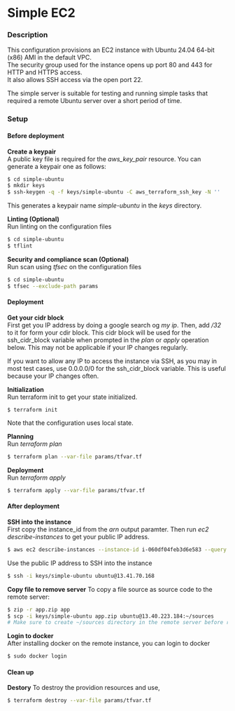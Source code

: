 # Simple EC2 
### Description 
This configuration provisions an EC2 instance with Ubuntu 24.04 64-bit (x86) AMI in the default VPC.   
The security group used for the instance opens up port 80 and 443 for HTTP and HTTPS access.  
It also allows SSH access via the open port 22.  

The simple server is suitable for testing and running simple tasks that required a remote Ubuntu server over a short period of time. 

### Setup 
#### Before deployment 
__Create a keypair__  
A public key file is required for the _aws_key_pair_ resource. 
You can generate a keypair one as follows: 
```bash
$ cd simple-ubuntu
$ mkdir keys
$ ssh-keygen -q -f keys/simple-ubuntu -C aws_terraform_ssh_key -N ''
``` 
This generates a keypair name _simple-ubuntu_ in the _keys_ directory.  

__Linting (Optional)__   
Run linting on the configuration files
```bash
$ cd simple-ubuntu
$ tflint 
```

__Security and compliance scan (Optional)__  
Run scan using _tfsec_ on the configuration files
```bash
$ cd simple-ubuntu
$ tfsec --exclude-path params
```

#### Deployment 
__Get your  cidr block__  
First get you IP address by doing a google search og _my ip_. Then, add _/32_ to it for form your cdir block. 
This cidr block will be used for the ssh_cidr_block variable when prompted in the _plan_ or _apply_ operation below. This may not be applicable if your IP changes regularly.  

If you want to allow any IP to access the instance via SSH, as you may in most test cases, use 0.0.0.0/0 for the ssh_cidr_block variable. This is useful because your IP changes often.  

__Initialization__  
Run terraform init to get your state initialized. 
```
$ terraform init 
```
Note that the configuration uses local state. 

__Planning__   
Run _terraform plan_
```bash
$ terraform plan --var-file params/tfvar.tf
```

__Deployment__   
Run _terraform apply_ 
```bash
$ terraform apply --var-file params/tfvar.tf
```

#### After deployment 
__SSH into the instance__  
First copy the instance_id from the _arn_ output paramter. 
Then run _ec2 describe-instances_ to get your public IP address. 
```bash
$ aws ec2 describe-instances --instance-id i-060df04feb3d6e583 --query "Reservations[0].Instances[0].PublicIpAddress"
```
Use the public IP address to SSH into the instance 
```bash
$ ssh -i keys/simple-ubuntu ubuntu@13.41.70.168
```

__Copy file to remove server__ 
To copy a file source as source code to the remote server: 
```bash
$ zip -r app.zip app
$ scp -i keys/simple-ubuntu app.zip ubuntu@13.40.223.184:~/sources
# Make sure to create ~/sources directory in the remote server before running the scp command
```

__Login to docker__  
After installing docker on the remote instance, you can login to docker 
```bash
$ sudo docker login 
```

#### Clean up
__Destory__ 
To destroy the providion resources and use,
```bash
$ terraform destroy --var-file params/tfvar.tf
```